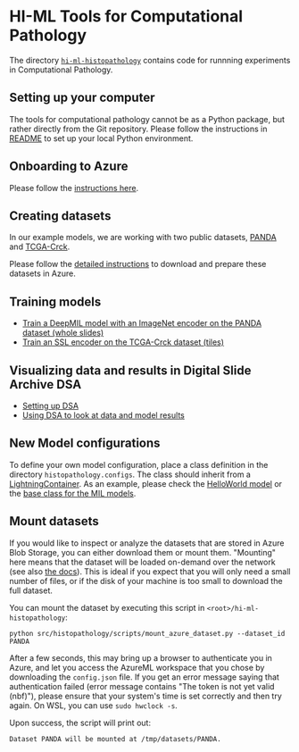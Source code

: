 # HI-ML Tools for Computational Pathology

The directory [`hi-ml-histopathology`](https://github.com/microsoft/hi-ml/tree/main/hi-ml-histopathology) contains code
for runnning experiments in Computational Pathology.

## Setting up your computer

The tools for computational pathology cannot be as a Python package, but rather directly from the Git repository. Please
follow the instructions in [README](https://github.com/microsoft/hi-ml/blob/main/hi-ml-histopathology/README.md) to set
up your local Python environment.

## Onboarding to Azure

Please follow the [instructions here](azure_setup.md).

## Creating datasets

In our example models, we are working with two public datasets, [PANDA](https://panda.grand-challenge.org/) and
[TCGA-Crck](https://zenodo.org/record/2530835).

Please follow the [detailed instructions](public_datasets.md) to download and prepare these datasets in Azure.

## Training models

- [Train a DeepMIL model with an ImageNet encoder on the PANDA dataset (whole slides)](panda_model.md)
- [Train an SSL encoder on the TCGA-Crck dataset (tiles)](ssl_on_tile_dataset.md)

## Visualizing data and results in Digital Slide Archive DSA

- [Setting up DSA](./dsa.md#azure-deployment)
- [Using DSA to look at data and model results](./dsa.md#visualizing-azure-machine-learning-results)

## New Model configurations

To define your own model configuration, place a class definition in the directory `histopathology.configs`. The class should
inherit from a
[LightningContainer](https://github.com/microsoft/hi-ml/blob/39911d217c919d8213ad36c9c776f69369d98509/hi-ml/src/health_ml/lightning_container.py#L24).
As an example, please check the [HelloWorld
model](https://github.com/microsoft/hi-ml/blob/0793cbd1a874920d04b0a8f1298a7a112cfd712c/hi-ml/src/health_ml/configs/hello_world.py#L232)
or the [base class for the MIL
models](https://github.com/microsoft/hi-ml/blob/1d96c9bcdb326ad4d145ab082f45a2116d776a76/hi-ml-histopathology/src/histopathology/configs/classification/BaseMIL.py#L39).

## Mount datasets

If you would like to inspect or analyze the datasets that are stored in Azure Blob Storage, you can either download them
or mount them. "Mounting" here means that the dataset will be loaded on-demand over the network (see also [the
docs](https://docs.microsoft.com/en-us/azure/machine-learning/how-to-train-with-datasets#mount-vs-download)). This is ideal if you expect that
you will only need a small number of files, or if the disk of your machine is too small to download the full dataset.

You can mount the dataset by executing this script in `<root>/hi-ml-histopathology`:

```shell
python src/histopathology/scripts/mount_azure_dataset.py --dataset_id PANDA
```

After a few seconds, this may bring up a browser to authenticate you in Azure, and let you access the AzureML
workspace that you chose by downloading the `config.json` file. If you get an error message saying that authentication
failed (error message contains "The token is not yet valid (nbf)"), please ensure that your
system's time is set correctly and then try again. On WSL, you can use `sudo hwclock -s`.

Upon success, the script will print out:

```text
Dataset PANDA will be mounted at /tmp/datasets/PANDA.
```
